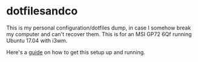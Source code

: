 # dotfilesandco

This is my personal configuration/dotfiles dump, in case I somehow break my computer and can't recover them. This is for an MSI GP72 6Qf running Ubuntu 17.04 with i3wm.

Here's a [guide](https://developer.atlassian.com/blog/2016/02/best-way-to-store-dotfiles-git-bare-repo/) on how to get this setup up and running.
